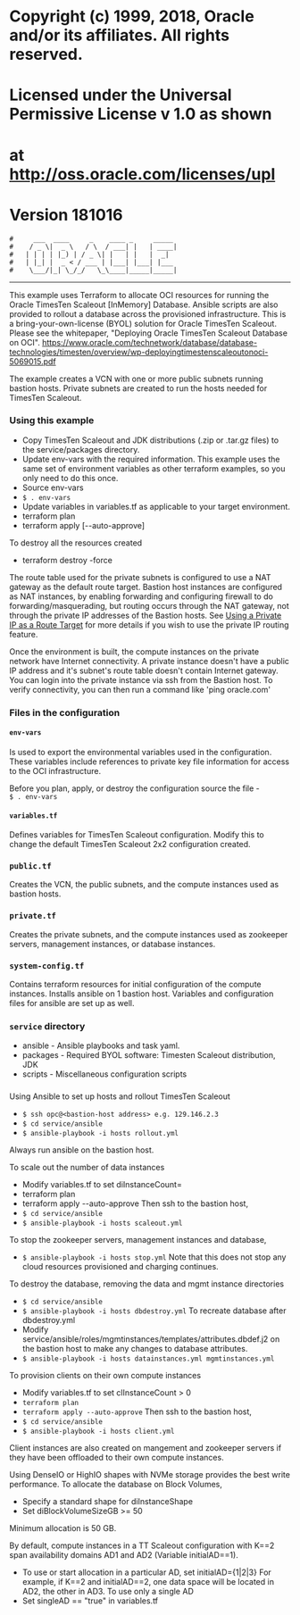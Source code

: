 # Copyright (c) 1999, 2018, Oracle and/or its affiliates. All rights reserved.
#
# Licensed under the Universal Permissive License v 1.0 as shown
# at http://oss.oracle.com/licenses/upl
# Version 181016
    #     ___  ____     _    ____ _     _____
    #    / _ \|  _ \   / \  / ___| |   | ____|
    #   | | | | |_) | / _ \| |   | |   |  _|
    #   | |_| |  _ < / ___ | |___| |___| |___
    #    \___/|_| \_/_/   \_\____|_____|_____|
***
This example uses Terraform to allocate OCI resources for running the Oracle TimesTen Scaleout [InMemory] Database.
Ansible scripts are also provided to rollout a database across the provisioned infrastructure.
This is a bring-your-own-license (BYOL) solution for Oracle TimesTen Scaleout.
Please see the whitepaper, "Deploying Oracle TimesTen Scaleout Database on OCI".
https://www.oracle.com/technetwork/database/database-technologies/timesten/overview/wp-deployingtimestenscaleoutonoci-5069015.pdf

The example creates a VCN with one or more public subnets running bastion hosts.
Private subnets are created to run the hosts needed for TimesTen Scaleout.


### Using this example
* Copy TimesTen Scaleout and JDK distributions (.zip or .tar.gz files) to the service/packages directory.
* Update env-vars with the required information.
This example uses the same set of environment variables as other terraform examples, so you only need to do this once.
* Source env-vars
* `$ . env-vars`
* Update variables in variables.tf as applicable to your target environment.
* terraform plan
* terraform apply [--auto-approve]

To destroy all the resources created
* terraform destroy -force

The route table used for the private subnets is configured to use a NAT gateway as the default route target.
Bastion host instances are configured as NAT instances, by enabling forwarding and configuring firewall to do forwarding/masquerading, but routing occurs through the NAT gateway, not through the private IP addresses of the Bastion hosts.
See [Using a Private IP as a Route Target](https://docs.us-phoenix-1.oraclecloud.com/Content/Network/Tasks/managingroutetables.htm#privateip) for more details if you wish to use the private IP routing feature.

Once the environment is built, the compute instances on the private network have Internet connectivity.
A private instance doesn't have a public IP address and it's subnet's route table doesn't contain Internet gateway.  
You can login into the private instance via ssh from the Bastion host.
To verify connectivity, you can then run a command like 'ping oracle.com'

### Files in the configuration

#### `env-vars`
Is used to export the environmental variables used in the configuration.
These variables include references to private key file information for access to the OCI infrastructure.

Before you plan, apply, or destroy the configuration source the file -  
`$ . env-vars`

#### `variables.tf`
Defines variables for TimesTen Scaleout configuration.
Modify this to change the default TimesTen Scaleout 2x2 configuration created.

### `public.tf`
Creates the VCN, the public subnets, and the compute instances used as bastion hosts.

### `private.tf`
Creates the private subnets, and the compute instances used as zookeeper servers, management instances, or database instances.

### `system-config.tf`
Contains terraform resources for initial configuration of the compute instances.
Installs ansible on 1 bastion host.
Variables and configuration files for ansible are set up as well.

### `service` directory
* ansible  - Ansible playbooks and task yaml.
* packages - Required BYOL software: Timesten Scaleout distribution, JDK
* scripts  - Miscellaneous configuration scripts

###
Using Ansible to set up hosts and rollout TimesTen Scaleout
* `$ ssh opc@<bastion-host address> e.g. 129.146.2.3`
* `$ cd service/ansible`
* `$ ansible-playbook -i hosts rollout.yml`

Always run ansible on the bastion host.

To scale out the number of data instances
* Modify variables.tf to set diInstanceCount=<bigger than before>
* terraform plan
* terraform apply --auto-approve
Then ssh to the bastion host,
* `$ cd service/ansible`
* `$ ansible-playbook -i hosts scaleout.yml`

To stop the zookeeper servers, management instances and database,
* `$ ansible-playbook -i hosts stop.yml`
Note that this does not stop any cloud resources provisioned and charging continues.

To destroy the database, removing the data and mgmt instance directories
* `$ cd service/ansible`
* `$ ansible-playbook -i hosts dbdestroy.yml`
To recreate database after dbdestroy.yml
* Modify service/ansible/roles/mgmtinstances/templates/attributes.dbdef.j2
on the bastion host to make any changes to database attributes.
* `$ ansible-playbook -i hosts datainstances.yml mgmtinstances.yml`

To provision clients on their own compute instances
* Modify variables.tf to set clInstanceCount > 0
* `terraform plan`
* `terraform apply --auto-approve`
Then ssh to the bastion host,
* `$ cd service/ansible`
* `$ ansible-playbook -i hosts client.yml`

Client instances are also created on mangement and zookeeper servers 
if they have been offloaded to their own compute instances.

Using DenseIO or HighIO shapes with NVMe storage provides the best write performance.
To allocate the database on Block Volumes,
* Specify a standard shape for diInstanceShape
* Set diBlockVolumeSizeGB >= 50 

Minimum allocation is 50 GB.

By default, compute instances in a TT Scaleout configuration with K==2 span availability domains AD1 and AD2 (Variable initialAD==1).
* To use or start allocation in a particular AD, set initialAD={1|2|3}
For example, if K==2 and initialAD==2, one data space will be located in AD2, the other in AD3.
To use only a single AD
* Set singleAD == "true" in variables.tf



